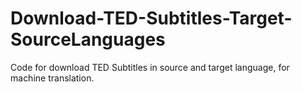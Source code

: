 # Download-TED-Subtitles-Target-SourceLanguages
Code for download TED Subtitles in source and target language, for machine translation.
